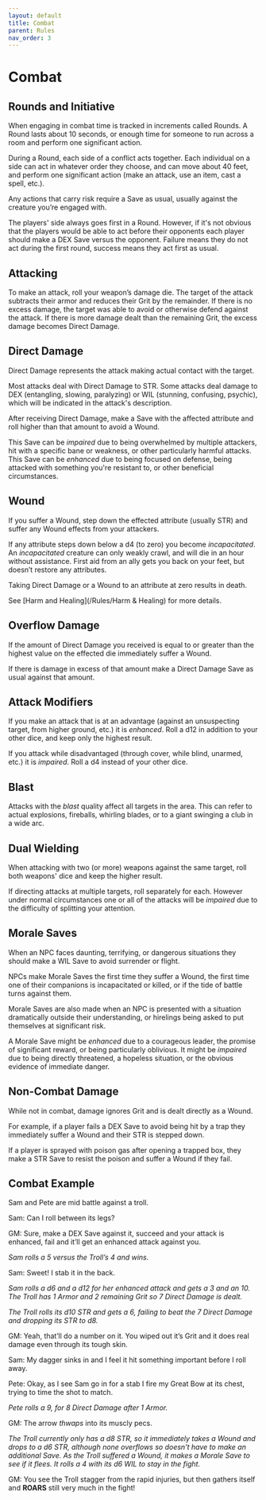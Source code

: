 ```yaml
---
layout: default
title: Combat
parent: Rules
nav_order: 3
---
```


# Combat

## Rounds and Initiative

When engaging in combat time is tracked in increments called Rounds. A Round lasts about 10 seconds, or enough time for someone to run across a room and perform one significant action.

During a Round, each side of a conflict acts together. Each individual on a side can act in whatever order they choose, and can move about 40 feet, and perform one significant action (make an attack, use an item, cast a spell, etc.). 

Any actions that carry risk require a Save as usual, usually against the creature you’re engaged with.

The players' side always goes first in a Round. However, if it's not obvious that the players would be able to act before their opponents each player should make a DEX Save versus the opponent. Failure means they do not act during the first round, success means they act first as usual.

## Attacking

To make an attack, roll your weapon’s damage die. The target of the attack subtracts their armor and reduces their Grit by the remainder. If there is no excess damage, the target was able to avoid or otherwise defend against the attack. If there is more damage dealt than the remaining Grit, the excess damage becomes Direct Damage.

## Direct Damage

Direct Damage represents the attack making actual contact with the target.

Most attacks deal with Direct Damage to STR. Some attacks deal damage to DEX (entangling, slowing, paralyzing) or WIL (stunning, confusing, psychic), which will be indicated in the attack's description.

After receiving Direct Damage, make a Save with the affected attribute and roll higher than that amount to avoid a Wound.

This Save can be *impaired* due to being overwhelmed by multiple attackers, hit with a specific bane or weakness, or other particularly harmful attacks. This Save can be *enhanced* due to being focused on defense, being attacked with something you're resistant to, or other beneficial circumstances.

## Wound

If you suffer a Wound, step down the effected attribute (usually STR) and suffer any Wound effects from your attackers.

If any attribute steps down below a d4 (to zero) you become *incapacitated*. An *incapacitated* creature can only weakly crawl, and will die in an hour without assistance. First aid from an ally gets you back on your feet, but doesn’t restore any attributes.

Taking Direct Damage or a Wound to an attribute at zero results in death.

See [Harm and Healing](/Rules/Harm & Healing) for more details.

## Overflow Damage

If the amount of Direct Damage you received is equal to or greater than the highest value on the effected die immediately suffer a Wound. 

If there is damage in excess of that amount make a Direct Damage Save as usual against that amount. 

## Attack Modifiers

If you make an attack that is at an advantage (against an unsuspecting target, from higher ground, etc.) it is *enhanced*. Roll a d12 in addition to your other dice, and keep only the highest result.

If you attack while disadvantaged (through cover, while blind, unarmed, etc.) it is *impaired*. Roll a d4 instead of your other dice.

## Blast

Attacks with the *blast* quality affect all targets in the area. This can refer to actual explosions, fireballs, whirling blades, or to a giant swinging a club in a wide arc.

## Dual Wielding

When attacking with two (or more) weapons against the same target, roll both weapons' dice and keep the higher result.

If directing attacks at multiple targets, roll separately for each. However under normal circumstances one or all of the attacks will be *impaired* due to the difficulty of splitting your attention.

## Morale Saves

When an NPC faces daunting, terrifying, or dangerous situations they should make a WIL Save to avoid surrender or flight.

NPCs make Morale Saves the first time they suffer a Wound, the first time one of their companions is incapacitated or killed, or if the tide of battle turns against them.

Morale Saves are also made when an NPC is presented with a situation dramatically outside their understanding, or hirelings being asked to put themselves at significant risk.

A Morale Save might be *enhanced* due to a courageous leader, the promise of significant reward, or being particularly oblivious. It might be *impaired* due to being directly threatened, a hopeless situation, or the obvious evidence of immediate danger.

## Non-Combat Damage

While not in combat, damage ignores Grit and is dealt directly as a Wound.

For example, if a player fails a DEX Save to avoid being hit by a trap they immediately suffer a Wound and their STR is stepped down.

If a player is sprayed with poison gas after opening a trapped box, they make a STR Save to resist the poison and suffer a Wound if they fail.


## Combat Example

Sam and Pete are mid battle against a troll.

Sam: Can I roll between its legs?

GM: Sure, make a DEX Save against it, succeed and your attack is enhanced, fail and it’ll get an enhanced attack against you.

*Sam rolls a 5 versus the Troll’s 4 and wins.*

Sam: Sweet! I stab it in the back.

*Sam rolls a d6 and a d12 for her enhanced attack and gets a 3 and an 10. The Troll has 1 Armor and 2 remaining Grit so 7 Direct Damage is dealt.*

*The Troll rolls its d10 STR and gets a 6, failing to beat the 7 Direct Damage and dropping its STR to d8.*

GM: Yeah, that’ll do a number on it. You wiped out it’s Grit and it does real damage even through its tough skin.

Sam: My dagger sinks in and I feel it hit something important before I roll away.

Pete: Okay, as I see Sam go in for a stab I fire my Great Bow at its chest, trying to time the shot to match.

*Pete rolls a 9, for 8 Direct Damage after 1 Armor.*

GM: The arrow *thwaps* into its muscly pecs.

*The Troll currently only has a d8 STR, so it immediately takes a Wound and drops to a d6 STR, although none overflows so doesn't have to make an additional Save. As the Troll suffered a Wound, it makes a Morale Save to see if it flees. It rolls a 4 with its d6 WIL to stay in the fight.*

GM: You see the Troll stagger from the rapid injuries, but then gathers itself and **ROARS** still very much in the fight!